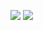 ![](https://raw.githubusercontent.com/mufengbufeng/github-stats/master/generated/overview.svg#gh-dark-mode-only)
![](https://raw.githubusercontent.com/mufengbufeng/github-stats/master/generated/overview.svg#gh-light-mode-only)
<!--
**mufengbufeng/mufengbufeng** is a ✨ _special_ ✨ repository because its `README.md` (this file) appears on your GitHub profile.

Here are some ideas to get you started:

- 🔭 I’m currently working on ...
- 🌱 I’m currently learning ...
- 👯 I’m looking to collaborate on ...
- 🤔 I’m looking for help with ...
- 💬 Ask me about ...
- 📫 How to reach me: ...
- 😄 Pronouns: ...
- ⚡ Fun fact: ...
-->
